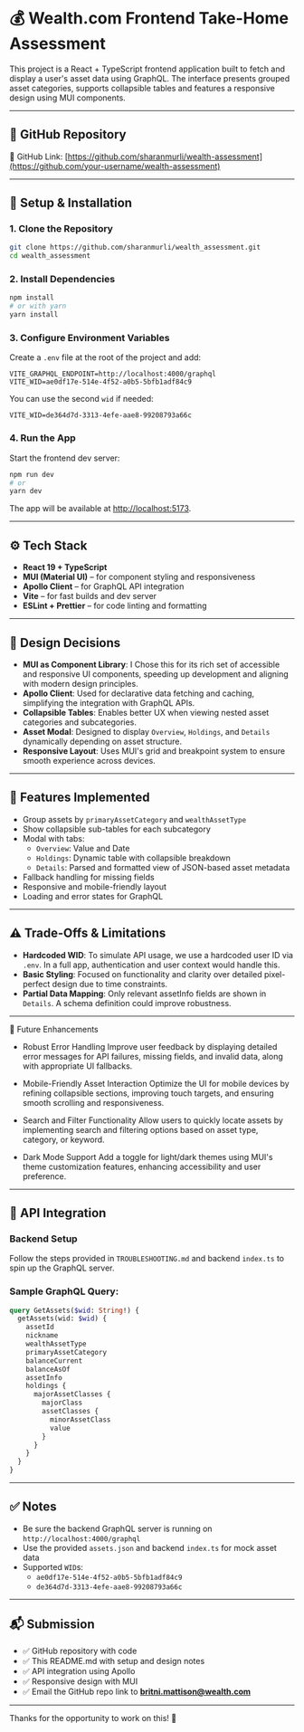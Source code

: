 # 💰 Wealth.com Frontend Take-Home Assessment

This project is a React + TypeScript frontend application built to fetch and display a user's asset data using GraphQL. The interface presents grouped asset categories, supports collapsible tables and features a responsive design using MUI components.

---

## 📎 GitHub Repository

🔗 GitHub Link: [https://github.com/sharanmurli/wealth-assessment](https://github.com/your-username/wealth-assessment)  


---

## 🚀 Setup & Installation

### 1. Clone the Repository

```bash
git clone https://github.com/sharanmurli/wealth_assessment.git
cd wealth_assessment
```

### 2. Install Dependencies

```bash
npm install
# or with yarn
yarn install

```


### 3. Configure Environment Variables

Create a `.env` file at the root of the project and add:

```
VITE_GRAPHQL_ENDPOINT=http://localhost:4000/graphql
VITE_WID=ae0df17e-514e-4f52-a0b5-5bfb1adf84c9
```

You can use the second `wid` if needed:
```
VITE_WID=de364d7d-3313-4efe-aae8-99208793a66c
```

### 4. Run the App

Start the frontend dev server:

```bash
npm run dev
# or
yarn dev
```

The app will be available at [http://localhost:5173](http://localhost:5173).

---

## ⚙️ Tech Stack

- **React 19 + TypeScript**
- **MUI (Material UI)** – for component styling and responsiveness
- **Apollo Client** – for GraphQL API integration
- **Vite** – for fast builds and dev server
- **ESLint + Prettier** – for code linting and formatting

---

## 🧠 Design Decisions

- **MUI as Component Library**: I Chose this for its rich set of accessible and responsive UI components, speeding up development and aligning with modern design principles.
- **Apollo Client**: Used for declarative data fetching and caching, simplifying the integration with GraphQL APIs.
- **Collapsible Tables**: Enables better UX when viewing nested asset categories and subcategories.
- **Asset Modal**: Designed to display `Overview`, `Holdings`, and `Details` dynamically depending on asset structure.
- **Responsive Layout**: Uses MUI's grid and breakpoint system to ensure smooth experience across devices.

---

## 🧪 Features Implemented

- Group assets by `primaryAssetCategory` and `wealthAssetType`
- Show collapsible sub-tables for each subcategory
- Modal with tabs:
  - `Overview`: Value and Date
  - `Holdings`: Dynamic table with collapsible breakdown
  - `Details`: Parsed and formatted view of JSON-based asset metadata
- Fallback handling for missing fields
- Responsive and mobile-friendly layout
- Loading and error states for GraphQL

---

## ⚠️ Trade-Offs & Limitations

- **Hardcoded WID**: To simulate API usage, we use a hardcoded user ID via `.env`. In a full app, authentication and user context would handle this.
- **Basic Styling**: Focused on functionality and clarity over detailed pixel-perfect design due to time constraints.
- **Partial Data Mapping**: Only relevant assetInfo fields are shown in `Details`. A schema definition could improve robustness.

---

🔧 Future Enhancements
- Robust Error Handling
Improve user feedback by displaying detailed error messages for API failures, missing fields, and invalid data, along with appropriate UI fallbacks.

- Mobile-Friendly Asset Interaction
Optimize the UI for mobile devices by refining collapsible sections, improving touch targets, and ensuring smooth scrolling and responsiveness.

- Search and Filter Functionality
Allow users to quickly locate assets by implementing search and filtering options based on asset type, category, or keyword.

- Dark Mode Support
Add a toggle for light/dark themes using MUI's theme customization features, enhancing accessibility and user preference.

---

## 🔌 API Integration

### Backend Setup

Follow the steps provided in `TROUBLESHOOTING.md` and backend `index.ts` to spin up the GraphQL server.

### Sample GraphQL Query:

```graphql
query GetAssets($wid: String!) {
  getAssets(wid: $wid) {
    assetId
    nickname
    wealthAssetType
    primaryAssetCategory
    balanceCurrent
    balanceAsOf
    assetInfo
    holdings {
      majorAssetClasses {
        majorClass
        assetClasses {
          minorAssetClass
          value
        }
      }
    }
  }
}
```

---

## ✅ Notes

- Be sure the backend GraphQL server is running on `http://localhost:4000/graphql`
- Use the provided `assets.json` and backend `index.ts` for mock asset data
- Supported `WID`s:
  - `ae0df17e-514e-4f52-a0b5-5bfb1adf84c9`
  - `de364d7d-3313-4efe-aae8-99208793a66c`

---

## 📬 Submission

- ✅ GitHub repository with code
- ✅ This README.md with setup and design notes
- ✅ API integration using Apollo
- ✅ Responsive design with MUI
- ✅ Email the GitHub repo link to **britni.mattison@wealth.com**

---

Thanks for the opportunity to work on this! 🙏